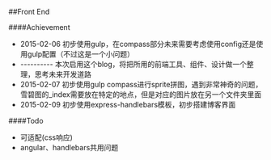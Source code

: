 ##Front End

####Achievement

* 2015-02-06 初步使用gulp，在compass部分未来需要考虑使用config还是使用gulp配置（不过这是一个小问题）
* ---------- 本次启用这个blog，将把所用的前端工具、组件、设计做一个整理，思考未来开发道路
* 2015-02-07 初步使用gulp compass进行sprite拼图，遇到非常神奇的问题，雪碧图的_index需要放在特定的地点，但是对应的图片放在另一个文件夹里面
* 2015-02-09 初步使用express-handlebars模板，初步搭建博客界面

####Todo

* 可适配(css响应)
* angular、handlebars共用问题



